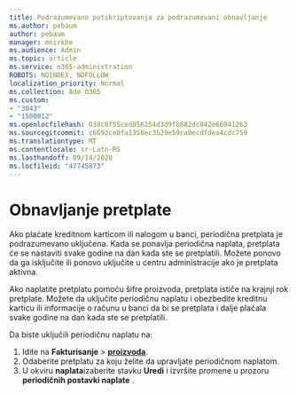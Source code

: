 ```yaml
---
title: Podrazumevano potskriptovanja za podrazumevani obnavljanje
ms.author: pebaum
author: pebaum
manager: mnirkhe
ms.audience: Admin
ms.topic: article
ms.service: o365-administration
ROBOTS: NOINDEX, NOFOLLOW
localization_priority: Normal
ms.collection: Adm_O365
ms.custom:
- "3043"
- "1500012"
ms.openlocfilehash: 038c8f55ced056254d3d9fb882dc842e66941263
ms.sourcegitcommit: c6692ce0fa1358ec3529e59ca0ecdfdea4cdc759
ms.translationtype: MT
ms.contentlocale: sr-Latn-RS
ms.lasthandoff: 09/14/2020
ms.locfileid: "47745873"
---
```

# <a name="renewing-your-subscription"></a>Obnavljanje pretplate

Ako plaćate kreditnom karticom ili nalogom u banci, periodična pretplata je podrazumevano uključena. Kada se ponavlja periodična naplata, pretplata će se nastaviti svake godine na dan kada ste se pretplatili. Možete ponovo da ga isključite ili ponovo uključite u centru administracije ako je pretplata aktivna.

Ako naplatite pretplatu pomoću šifre proizvoda, pretplata ističe na krajnji rok pretplate. Možete da uključite periodičnu naplatu i obezbedite kreditnu karticu ili informacije o računu u banci da bi se pretplata i dalje plaćala svake godine na dan kada ste se pretplatili.

Da biste uključili periodičnu naplatu na: 

1. Idite na **Fakturisanje**  >  **[proizvoda](https://go.microsoft.com/fwlink/p/?linkid=842054)**.
2. Odaberite pretplatu za koju želite da upravljate periodičnom naplatom.
3. U okviru **naplata**izaberite stavku **Uredi** i izvršite promene u prozoru **periodičnih postavki naplate** . 